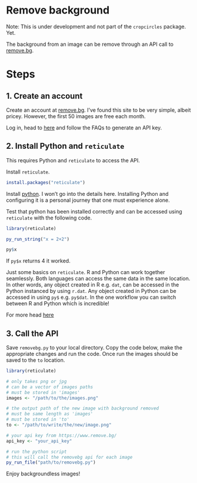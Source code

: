 
# Remove background

Note: This is under development and not part of the `cropcircles`
package. Yet.

The background from an image can be remove through an API call to
[remove.bg](https://www.remove.bg/).

# Steps

## 1. Create an account

Create an account at [remove.bg](https://www.remove.bg/). I’ve found
this site to be very simple, albeit pricey. However, the first 50 images
are free each month.

Log in, head to [here](https://www.remove.bg/tools-api/api-commandline)
and follow the FAQs to generate an API key.

## 2. Install Python and `reticulate`

This requires Python and `reticulate` to access the API.

Install `reticulate`.

``` r
install.packages("reticulate")
```

Install [python](https://www.python.org/downloads/). I won’t go into the
details here. Installing Python and configuring it is a personal journey
that one must experience alone.

Test that python has been installed correctly and can be accessed using
`reticulate` with the following code.

``` r
library(reticulate)

py_run_string("x = 2+2")

py$x
```

If `py$x` returns 4 it worked.

Just some basics on `reticulate`. R and Python can work together
seamlessly. Both languages can access the same data in the same
location. In other words, any object created in R e.g. `dat`, can be
accessed in the Python instanced by using `r.dat`. Any object created in
Python can be accessed in using `py$` e.g. `py$dat`. In the one workflow
you can switch between R and Python which is incredible!

For more head [here](https://rstudio.github.io/reticulate/)

## 3. Call the API

Save `removebg.py` to your local directory. Copy the code below, make
the appropriate changes and run the code. Once run the images should be
saved to the `to` location.

``` r
library(reticulate)

# only takes png or jpg
# can be a vector of images paths
# must be stored in 'images'
images <- "/path/to/the/images.png"

# the output path of the new image with background removed
# must be same length as 'images'
# must be stored in 'to'
to <- "/path/to/write/the/new/image.png"

# your api key from https://www.remove.bg/
api_key <- "your_api_key"

# run the python script
# this will call the removebg api for each image
py_run_file("path/to/removebg.py")
```

Enjoy backgroundless images!
